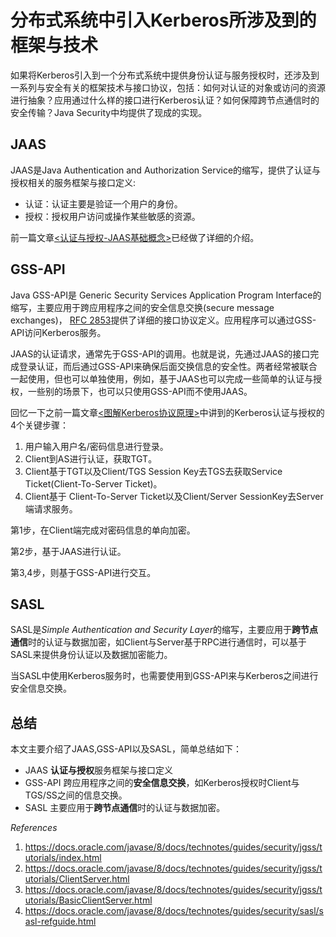 # 分布式系统中引入Kerberos所涉及到的框架与技术



如果将Kerberos引入到一个分布式系统中提供身份认证与服务授权时，还涉及到一系列与安全有关的框架技术与接口协议，包括：如何对认证的对象或访问的资源进行抽象？应用通过什么样的接口进行Kerberos认证？如何保障跨节点通信时的安全传输？Java Security中均提供了现成的实现。

## JAAS

JAAS是Java Authentication and Authorization Service的缩写，提供了认证与授权相关的服务框架与接口定义:

- 认证：认证主要是验证一个用户的身份。
- 授权：授权用户访问或操作某些敏感的资源。

前一篇文章[<认证与授权-JAAS基础概念>](http://www.nosqlnotes.com/technotes/jaas-concept/)已经做了详细的介绍。

## GSS-API

Java GSS-API是 Generic Security Services Application Program Interface的缩写，主要应用于跨应用程序之间的安全信息交换(secure message exchanges)， [RFC 2853](http://www.ietf.org/rfc/rfc2853.txt)提供了详细的接口协议定义。应用程序可以通过GSS-API访问Kerberos服务。

JAAS的认证请求，通常先于GSS-API的调用。也就是说，先通过JAAS的接口完成登录认证，而后通过GSS-API来确保后面交换信息的安全性。两者经常被联合一起使用，但也可以单独使用，例如，基于JAAS也可以完成一些简单的认证与授权，一些别的场景下，也可以只使用GSS-API而不使用JAAS。

回忆一下之前一篇文章[<图解Kerberos协议原理>](http://www.nosqlnotes.com/technotes/kerberos-protocol/)中讲到的Kerberos认证与授权的4个关键步骤：

1. 用户输入用户名/密码信息进行登录。
2. Client到AS进行认证，获取TGT。
3. Client基于TGT以及Client/TGS Session Key去TGS去获取Service Ticket(Client-To-Server Ticket)。
4. Client基于 Client-To-Server Ticket以及Client/Server SessionKey去Server端请求服务。

第1步，在Client端完成对密码信息的单向加密。

第2步，基于JAAS进行认证。

第3,4步，则基于GSS-API进行交互。

## SASL

SASL是*Simple Authentication and Security Layer*的缩写，主要应用于**跨节点通信**时的认证与数据加密，如Client与Server基于RPC进行通信时，可以基于SASL来提供身份认证以及数据加密能力。

当SASL中使用Kerberos服务时，也需要使用到GSS-API来与Kerberos之间进行安全信息交换。

## 总结

本文主要介绍了JAAS,GSS-API以及SASL，简单总结如下：

* JAAS **认证与授权**服务框架与接口定义
* GSS-API 跨应用程序之间的**安全信息交换**，如Kerberos授权时Client与TGS/SS之间的信息交换。
* SASL 主要应用于**跨节点通信**时的认证与数据加密。



*References*

1. https://docs.oracle.com/javase/8/docs/technotes/guides/security/jgss/tutorials/index.html
2. https://docs.oracle.com/javase/8/docs/technotes/guides/security/jgss/tutorials/ClientServer.html
3. https://docs.oracle.com/javase/8/docs/technotes/guides/security/jgss/tutorials/BasicClientServer.html
4. https://docs.oracle.com/javase/8/docs/technotes/guides/security/sasl/sasl-refguide.html



